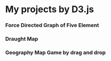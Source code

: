 # My projects by D3.js
### Force Directed Graph of Five Element
### Draught Map
### Geography Map Game by drag and drop

